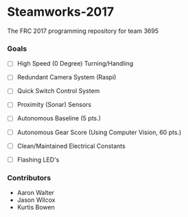 # Steamworks-2017
The FRC 2017 programming repository for team 3695

### Goals
 - [ ] High Speed (0 Degree) Turning/Handling
 - [ ] Redundant Camera System (Raspi)
 - [ ] Quick Switch Control System
 - [ ] Proximity (Sonar) Sensors
 - [ ] Autonomous Baseline (5 pts.)
 - [ ] Autonomous Gear Score  (Using Computer Vision, 60 pts.)
 - [ ] Clean/Maintained Electrical Constants
 - [ ] Flashing LED's


### Contributors
 * Aaron Walter
 * Jason Wilcox
 * Kurtis Bowen

